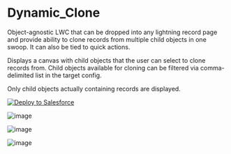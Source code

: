 # Dynamic_Clone
Object-agnostic LWC that can be dropped into any lightning record page and provide ability to clone records from multiple child objects in one swoop. It can also be tied to quick actions.

Displays a canvas with child objects that the user can select to clone records from. 
Child objects available for cloning can be filtered via comma-delimited list in the target config.

Only child objects actually containing records are displayed.

<a href="https://githubsfdeploy.herokuapp.com">
	<img src="https://raw.githubusercontent.com/afawcett/githubsfdeploy/master/src/main/webapp/resources/img/deploy.png" alt="Deploy to Salesforce" />
</a>

![image](https://user-images.githubusercontent.com/124932501/227751104-0aa2c3b1-e4d1-4d82-b131-9da20353f585.png)

![image](https://user-images.githubusercontent.com/124932501/227751122-171c223b-5f54-47ec-bc86-17adc9525c84.png)

![image](https://user-images.githubusercontent.com/124932501/227751150-fc5eed9f-c0e4-4b14-b39d-67ade11ec49d.png)
